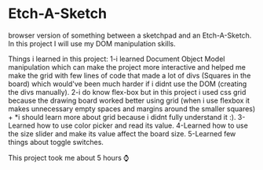 # Etch-A-Sketch
browser version of something between a sketchpad and an Etch-A-Sketch.
In this project I will use my DOM manipulation skills.

Things i learned in this project:
1-i learned Document Object Model manipulation which can make the project more interactive and helped me make the grid with few lines of code that made a lot of divs (Squares in the board) which would've been much harder if i didnt use the DOM (creating the divs manually).
2-i do know flex-box but in this project i used css grid because the drawing board worked better using grid (when i use flexbox it makes unnecessary empty spaces and margins around the smaller squares) + *i should learn more about grid because i didnt fully understand it :).
3-Learned how to use color picker and read its value.
4-Learned how to use the size slider and make its value affect the board size.
5-Learned few things about toggle switches.

This project took me about 5 hours ⌚
